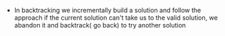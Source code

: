 - In backtracking we incrementally build a solution and follow the approach if the current solution can't take us to the valid solution, we abandon it and backtrack( go back) to try another solution